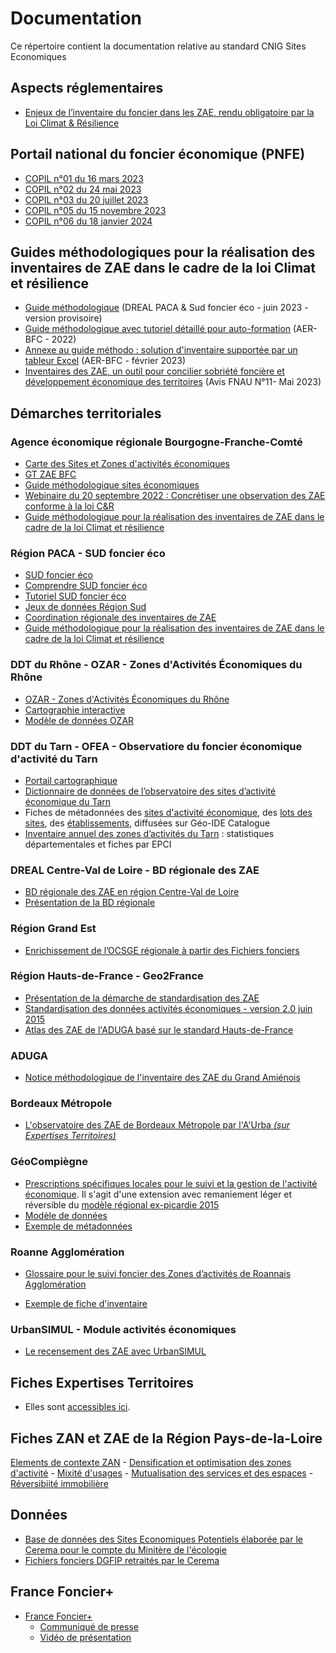 # Documentation

Ce répertoire contient la documentation relative au standard CNIG Sites Economiques

## Aspects réglementaires

- [Enjeux de l’inventaire du foncier dans les ZAE, rendu obligatoire par la Loi Climat & Résilience](https://github.com/cnigfr/zones-activites-economiques/blob/main/documentation/fichiers/221214_enjeux_de_l%E2%80%99inventaire_du_foncier_dans_les_ZAE_MTE_DGALN.pdf)

## Portail national du foncier économique (PNFE)

- [COPIL n°01 du 16 mars 2023](https://github.com/cnigfr/zones-activites-economiques/files/11259486/230316.COPIL.PNFE.n.01.pdf)
- [COPIL n°02 du 24 mai 2023](https://github.com/cnigfr/schema-sites-economiques/blob/main/documentation/fichiers/230524_CR%20COPIL%20PNFE%20%232.pdf)
- [COPIL n°03 du 20 juillet 2023](https://github.com/cnigfr/schema-sites-economiques/blob/main/documentation/fichiers/230720_CR%20COPIL%20PNFE%20%233.pdf)
- [COPIL n°05 du 15 novembre 2023](https://github.com/cnigfr/schema-sites-economiques/blob/main/documentation/fichiers/231122_CR%20COPIL%20PNFE%20%235_231115.pdf)
- [COPIL n°06 du 18 janvier 2024](https://github.com/cnigfr/schema-sites-economiques/documentation/fichiers/240118_FranceFoncier+_Compte-renduCOPIL_6VF.pdf)

## Guides méthodologiques pour la réalisation des inventaires de ZAE dans le cadre de la loi Climat et résilience

- [Guide méthodologique](https://sudfonciereco.maregionsud.fr/fileadmin/user_upload/Sud_foncier_eco/Sud_foncier_eco/comprendre/20230816_Guide_methodologique_paysage.pdf) (DREAL PACA & Sud foncier éco - juin 2023 - version provisoire)
- [Guide méthodologique avec tutoriel détaillé pour auto-formation](https://github.com/cnigfr/schema-sites-economiques/blob/main/documentation/fichiers/230711_GT_ZAE_BFC_Support%20complet%20auto%20formation%20observation%20des%20ZAE%20loi%20climat%20dans%20QGIS.pdf) (AER-BFC - 2022)
- [Annexe au guide méthodo : solution d'inventaire supportée par un tableur Excel](https://aerbfc-my.sharepoint.com/:b:/g/personal/ydumon_aer-bfc_com/EZ2OHkk1D8dCsaXJGlH_Zt0BKI2OrQBNZ4g_FN8Rh0cG6Q?e=b3Qk1M) (AER-BFC - février 2023)
-  [Inventaires des ZAE, un outil pour concilier sobriété foncière et développement économique des territoires](https://www.fnau.org/wp-content/uploads/2023/06/avis-fnau-n11-izae.pdf) (Avis FNAU N°11- Mai 2023)



## Démarches territoriales

### Agence économique régionale Bourgogne-Franche-Comté

- [Carte des Sites et Zones d'activités économiques](https://cartes.ternum-bfc.fr/?config=apps/agence-regionale-du-numerique-et-de-l-intelligence-artificielle-arnia/economie.xml)
- [GT ZAE BFC](https://ideo.ternum-bfc.fr/groupes-projets/2-zones-dactivites-economiques)
- [Guide méthodologique sites économiques](https://ideo.ternum-bfc.fr/groupes-projets/groupe-zones-dactivites-economiques)
- [Webinaire du 20 septembre 2022 : Concrétiser une observation des ZAE conforme à la loi C&R](https://ideo.ternum-bfc.fr/sites/default/files/2022-09/20220920_Webinaire%20GT%20ZAE%20Concr%C3%A9tiser%20une%20observation%20des%20ZAE%20art%20220%20loi%20climat.pdf)
- [Guide méthodologique pour la réalisation des inventaires de ZAE dans le cadre de la loi Climat et résilience](https://github.com/cnigfr/zones-activites-economiques/blob/main/documentation/README.md#guides-m%C3%A9thodologiques-pour-la-r%C3%A9alisation-des-inventaires-de-zae-dans-le-cadre-de-la-loi-climat-et-r%C3%A9silience)


### Région PACA - SUD foncier éco

- [SUD foncier éco](https://visu.sud-foncier-eco.fr/carte/analyser##map=7.73/44.064/5.974)
- [Comprendre SUD foncier éco](https://sudfonciereco.maregionsud.fr/comprendre/)
- [Tutoriel SUD foncier éco](https://sudfonciereco.maregionsud.fr/fileadmin/user_upload/Sud_foncier_eco/Tutoriel_SFE.pdf)
- [Jeux de données Région Sud](https://trouver.datasud.fr/organization/region-sud)
- [Coordination régionale des inventaires de ZAE](https://sudfonciereco.maregionsud.fr/comprendre/ressources)
- [Guide méthodologique pour la réalisation des inventaires de ZAE dans le cadre de la loi Climat et résilience](https://github.com/cnigfr/zones-activites-economiques/blob/main/documentation/README.md#guides-m%C3%A9thodologiques-pour-la-r%C3%A9alisation-des-inventaires-de-zae-dans-le-cadre-de-la-loi-climat-et-r%C3%A9silience)

### DDT du Rhône - OZAR - Zones d'Activités Économiques du Rhône

- [OZAR - Zones d'Activités Économiques du Rhône](https://www.rhone.gouv.fr/index.php/Actions-de-l-Etat/Economie-travail-et-emploi/Zones-d-activites-economiques/Observatoire-des-Zones-d-Activites-Economiques-du-Rhone-OZAR)
- [Cartographie interactive](https://carto2.geo-ide.din.developpement-durable.gouv.fr/frontoffice/?map=ad15903f-2241-438d-af51-1cd8f035d94c)
- [Modèle de données OZAR](https://github.com/cnigfr/zones-activites-economiques/blob/main/documentation/fichiers/230412_MCD_ZAE_DDT69.zip)

### DDT du Tarn - OFEA - Observatiore du foncier économique d'activité du Tarn

- [Portail cartographique](https://carto2.geo-ide.din.developpement-durable.gouv.fr/frontoffice/?map=9bef953d-2c8f-4983-adb5-a4e90a0c3e36)
- [Dictionnaire de données de l’observatoire des sites d’activité économique du Tarn](https://github.com/cnigfr/zones-activites-economiques/blob/main/documentation/fichiers/230622_TARN_dictionnaire_donn%C3%A9es_information_ofea.pdf)
- Fiches de métadonnées des [sites d'activité économique](http://catalogue.geo-ide.developpement-durable.gouv.fr/catalogue/srv/fre/catalog.search#/metadata/fr-120066022-jdd-6e89593b-7917-4ef2-9925-f2e13740a748), des [lots des sites](http://catalogue.geo-ide.developpement-durable.gouv.fr/catalogue/srv/fre/catalog.search#/metadata/fr-120066022-jdd-f3861952-0886-4bf0-ab95-275b965a1a6c), des [établissements](http://catalogue.geo-ide.developpement-durable.gouv.fr/catalogue/srv/fre/catalog.search#/metadata/fr-120066022-jdd-051ff43a-bb58-4d7a-a67d-e5dd562a45f2), diffusées sur Géo-IDE Catalogue
- [Inventaire annuel des zones d’activités du Tarn](http://piece-jointe-carto.developpement-durable.gouv.fr/DEPT081A/ofea/geoide/publication_ofea.html) : statistiques départementales et fiches par EPCI


### DREAL Centre-Val de Loire -  BD régionale des ZAE

- [BD régionale des ZAE en région Centre-Val de Loire](https://zae.doterr.fr/apropos)
- [Présentation de la BD régionale](https://github.com/cnigfr/zones-activites-economiques/blob/main/documentation/fichiers/221128_Présentation_BDD_ZAE_28nov2022_DREAL_Centre.pdf)

### Région Grand Est

- [Enrichissement de l’OCSGE régionale à partir des Fichiers fonciers](https://www.datagrandest.fr/public/ocs/donnees_bdea/Enrichissement_OCS_GE2_VFinale.pdf)

### Région Hauts-de-France - Geo2France

- [Présentation de la démarche de standardisation des ZAE](https://www.geo2france.fr/portail/presentation-de-la-demarche)
- [Standardisation des données activités économiques - version 2.0 juin 2015](https://www.geo2france.fr/portail/sites/default/files/import_destination/fichier/from_tc/geopicardie/documents/modele_groupe_activite_economique_version2_2015.pdf)
- [Atlas des ZAE de l'ADUGA basé sur le standard Hauts-de-France](https://carto.aduga.org/index.php/view/map/?repository=observatoire&project=atlas_zae_lizmap_383)

### ADUGA

- [Notice méthodologique de l'inventaire des ZAE du Grand Amiénois](https://github.com/cnigfr/zones-activites-economiques/blob/main/documentation/fichiers/230413_Notice_methodologique_inventaire_des_ZAE_du_Grand_Amienois.pdf)

### Bordeaux Métropole

- [L'observatoire des ZAE de Bordeaux Métropole par l'A'Urba _(sur Expertises Territoires)_](https://www.expertises-territoires.fr/jcms/89391303_DBFileDocument/fr/l-atlas-l-observatoire-des-zones-d-activites-economiques-de-bordeaux-metropole-par-l-a-urba)


### GéoCompiègne
- [Prescriptions spécifiques locales pour le suivi et la gestion de l'activité économique](https://github.com/sigagglocompiegne/acti_eco). Il s'agit d'une  extension avec remaniement léger et réversible du [modèle régional ex-picardie 2015](https://www.geo2france.fr/portail/sites/default/files/import_destination/fichier/from_tc/geopicardie/documents/modele_groupe_activite_economique_version2_2015.pdf)
- [Modèle de données](https://github.com/sigagglocompiegne/acti_eco/blob/master/bdd/doc_admin_bd_amt_fon_eco.md)
- [Exemple de métadonnées](https://geo.compiegnois.fr/geonetwork/srv/fre/catalog.search#/metadata/23207f39-0ca6-4f39-a526-51ec09418bc8/formatters/xsl-view?root=div&view=advanced)

### Roanne Agglomération

- [Glossaire pour le suivi foncier des Zones d’activités de Roannais Agglomération](https://github.com/cnigfr/zones-activites-economiques/blob/main/documentation/fichiers/230524_RA_glossaire_termes_foncier_eco.pdf)

- [Exemple de fiche d'inventaire](https://github.com/cnigfr/zones-activites-economiques/blob/main/documentation/fichiers/230524_RA_exemple_inventaire_za.jpeg)


### UrbanSIMUL - Module activités économiques

- [Le recensement des ZAE avec UrbanSIMUL](https://www.cerema.fr/fr/actualites/recensement-zones-activites-economique-enjeu-leur)

## Fiches Expertises Territoires

- Elles sont [accessibles ici](https://github.com/cnigfr/schema-sites-economiques/tree/main/documentation/fichiers/Fiches%20Expertises%20Territoires).

## Fiches ZAN et ZAE de la Région Pays-de-la-Loire

[Elements de contexte ZAN](https://github.com/cnigfr/zones-activites-economiques/blob/main/documentation/fichiers/ZAN_ZAE/zan_elements_contexte.pdf) - [Densification et optimisation des zones d'activité](https://github.com/cnigfr/zones-activites-economiques/blob/main/documentation/fichiers/ZAN_ZAE/fiche_densification_optimisation_zones_activites_0.pdf) -  [Mixité d'usages](https://github.com/cnigfr/zones-activites-economiques/blob/main/documentation/fichiers/ZAN_ZAE/fiche_mixite_dusages_0.pdf) - [Mutualisation des services et des espaces](https://github.com/cnigfr/zones-activites-economiques/blob/main/documentation/fichiers/ZAN_ZAE/fiche_mutualisation_des_services_et_des_espaces.pdf) - [Réversibiité immobilière](https://github.com/cnigfr/zones-activites-economiques/blob/main/documentation/fichiers/ZAN_ZAE/fiche_reversibilite_immobiliere_et_fonciere_0.pdf)

## Données

- [Base de données des Sites Economiques Potentiels élaborée par le Cerema pour le compte du Minitère de l'écologie](https://www.expertises-territoires.fr/jcms/90133937_MicroBlogging/fr/le-microblogging-de-frederic-lasseron)
- [Fichiers fonciers DGFIP retraités par le Cerema](https://datafoncier.cerema.fr/ressources/fichiers-fonciers)

## France Foncier+

- [France Foncier+](https://www.banquedesterritoires.fr/produits-services/services-digitaux/france-foncier#/fo4-bdt-wc-foncier/rechercher)
  - [Communiqué de presse](https://www.expertises-territoires.fr/jcms/91669759_MicroBlogging/fr/le-microblogging-de-lea-apruzzese)
  - [Vidéo de présentation](https://www.expertises-territoires.fr/jcms/91669706_Media/fr/video-demo-france-foncier)

